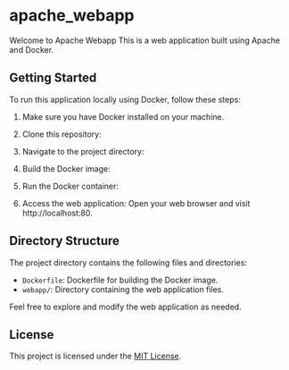 # apache_webapp

Welcome to Apache Webapp This is a web application built using Apache and Docker.

## Getting Started

To run this application locally using Docker, follow these steps:

1. Make sure you have Docker installed on your machine.

2. Clone this repository:

3. Navigate to the project directory:

4. Build the Docker image:

5. Run the Docker container:

6. Access the web application:
Open your web browser and visit http://localhost:80.

## Directory Structure

The project directory contains the following files and directories:

- `Dockerfile`: Dockerfile for building the Docker image.
- `webapp/`: Directory containing the web application files.

Feel free to explore and modify the web application as needed.

## License

This project is licensed under the [MIT License](LICENSE).

